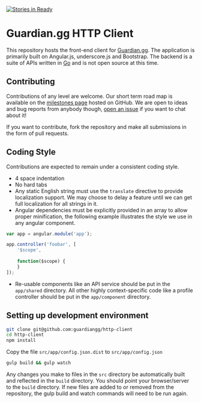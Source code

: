 [![Stories in Ready](https://badge.waffle.io/guardiangg/http-client.png?label=ready&title=Ready)](https://waffle.io/guardiangg/http-client)
# Guardian.gg HTTP Client

This repository hosts the front-end client for [Guardian.gg](https://guardian.gg). The application is primarily built 
on Angular.js, underscore.js and Bootstrap. The backend is a suite of APIs written in [Go](https://golang.org/) and 
is not open source at this time.

## Contributing
Contributions of any level are welcome. Our short term road map is available on the 
[milestones page](https://github.com/guardiangg/http-client/milestones) hosted on GitHub. We are open to ideas and 
bug reports from anybody though, [open an issue](https://github.com/guardiangg/http-client/issues?q=is:open%20is:issue) 
if you want to chat about it!

If you want to contribute, fork the repository and make all submissions in the form of pull requests.

## Coding Style
Contributions are expected to remain under a consistent coding style.

- 4 space indentation
- No hard tabs
- Any static English string must use the `translate` directive to provide localization support. We may choose to delay 
a feature until we can get full localization for all strings in it.
- Angular dependencies must be explicitly provided in an array to allow proper minification, the following example 
illustrates the style we use in any angular component.

```js
var app = angular.module('app');

app.controller('foobar', [
    '$scope',
    
    function($scope) {
    }
]);
```

- Re-usable components like an API service should be put in the `app/shared` directory. All other highly 
context-specific code like a profile controller should be put in the `app/component` directory.

## Setting up development environment
```sh
git clone git@github.com:guardiangg/http-client
cd http-client
npm install
```
Copy the file `src/app/config.json.dist` to `src/app/config.json`
```sh
gulp build && gulp watch
```
Any changes you make to files in the `src` directory be automatically built and reflected in the `build` directory. 
You should point your browser/server to the `build` directory. If new files are added to or removed from the 
repository, the gulp build and watch commands will need to be run again.
